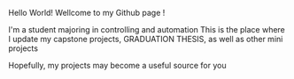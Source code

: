 Hello World! 
Wellcome to my Github page !

I'm a student majoring in controlling and automation
This is the place where I update my capstone projects, GRADUATION THESIS, as well as other mini projects

Hopefully, my projects may become a useful source for you
